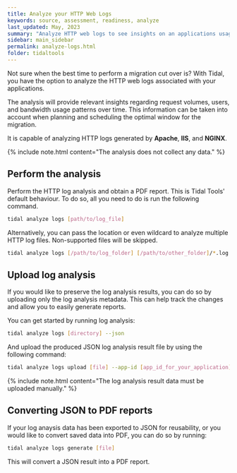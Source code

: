 ```yaml
---
title: Analyze your HTTP Web Logs
keywords: source, assessment, readiness, analyze
last_updated: May, 2023
summary: "Analyze HTTP web logs to see insights on an applications usage patterns over time."
sidebar: main_sidebar
permalink: analyze-logs.html
folder: tidaltools
---
```

Not sure when the best time to perform a migration cut over is? 
With Tidal, you have the option to analyze the HTTP web logs associated with your applications.

The analysis will provide relevant insights regarding request volumes, users, and bandwidth usage patterns over time. 
This information can be taken into account when planning and scheduling the optimal window for the migration.

It is capable of analyzing HTTP logs generated by **Apache**, **IIS**, and **NGINX**.

{% include note.html content="The analysis does not collect any data." %}

## Perform the analysis

Perform the HTTP log analysis and obtain a PDF report. This is Tidal Tools' default behaviour. 
To do so, all you need to do is run the following command.

```bash
tidal analyze logs [path/to/log_file]
   ```

   Alternatively, you can pass the location or even wildcard to analyze multiple HTTP log files.
   Non-supported files will be skipped.

```bash
tidal analyze logs [/path/to/log_folder] [/path/to/other_folder]/*.log
```

## Upload log analysis
If you would like to preserve the log analysis results, you can do so by uploading only the log analysis metadata.
This can help track the changes and allow you to easily generate reports.

You can get started by running log analysis:

```bash
tidal analyze logs [directory] --json
```
   
And upload the produced JSON log analysis result file by using the following command:
   
```bash
tidal analyze logs upload [file] --app-id [app_id_for_your_application]
```

{% include note.html content="The log analysis result data must be uploaded manually." %}

## Converting JSON to PDF reports
If your log anaysis data has been exported to JSON for reusability, or you would like to
convert saved data into PDF, you can do so by running:

```bash
tidal analyze logs generate [file]
```

This will convert a JSON result into a PDF report.
